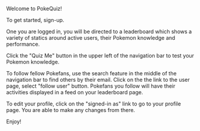 Welcome to PokeQuiz!

To get started, sign-up.

One you are logged in, you will be directed to a leaderboard which shows a variety of statics around active users, their Pokemon knowledge and performance.

Click the "Quiz Me" button in the upper left of the navigation bar to test your Pokemon knowledge.

To follow fellow Pokefans, use the search feature in the middle of the navigation bar to find others by their email. Click on the the link to the user page, select "follow user" button. Pokefans you follow will have their activities displayed in a feed on your leaderboard page.

To edit your profile, click on the "signed-in as" link to go to your profile page. You are able to make any changes from there.

Enjoy!






